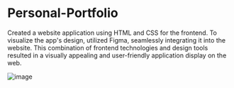 # Personal-Portfolio


Created a website application using HTML and CSS for the frontend. To visualize the app's design,  utilized Figma, seamlessly integrating it into the website. This combination of frontend technologies and design tools resulted in a visually appealing and user-friendly application display on the web.

![image](https://github.com/revabathula123/Personal-Portfolio/assets/112032473/87cd7f97-4c51-411d-ad08-254f7640b5ad)
